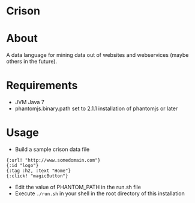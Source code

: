 # Crison

# About

A data language for mining data out of websites and webservices (maybe others in the future).

# Requirements

* JVM Java 7
* phantomjs.binary.path set to 2.1.1 installation of phantomjs or later

# Usage

* Build a sample crison data file
```
{:url! "http://www.somedomain.com"}
{:id "logo"}
{:tag :h2, :text "Home"}
{:click! "magicButton"}
```
* Edit the value of PHANTOM_PATH in the run.sh file
* Execute `./run.sh` in your shell in the root directory of this installation
